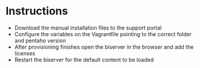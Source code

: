 # Instructions

* Download the manual installation files to the support portal
* Configure the variables on the Vagrantfile pointing to the correct folder and pentaho version
* After provisioning finishes open the biserver in the browser and add the licenses
* Restart the biserver for the default content to be loaded
